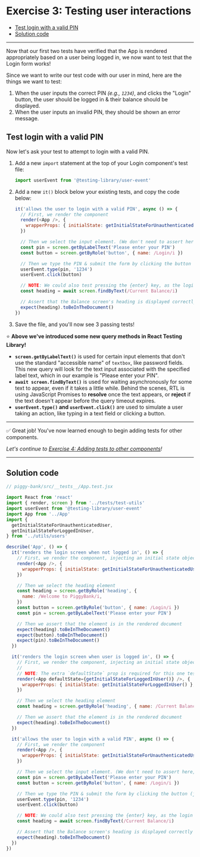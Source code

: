 # Exercise 3: Testing user interactions

- [Test login with a valid PIN](#test-login-with-a-valid-pin)
- [Solution code](#solution-code)

<hr>

Now that our first two tests have verified that the App is rendered appropriately based on a user being logged in, we now want to test that the Login form works!

Since we want to write our test code with our user in mind, here are the things we want to test:

1. When the user inputs the correct PIN _(e.g., `1234`)_, and clicks the "Login" button, the user should be logged in & their balance should be displayed.
2. When the user inputs an invalid PIN, they should be shown an error message.

## Test login with a valid PIN

Now let's ask your test to attempt to login with a valid PIN.

1. Add a new `import` statement at the top of your Login component's test file:
    
    ```javascript
    import userEvent from '@testing-library/user-event'
    ```

2. Add a new `it()` block below your existing tests, and copy the code below:
    
    ```javascript
    it('allows the user to login with a valid PIN', async () => {
      // First, we render the component
      render(<App />, {
        wrapperProps: { initialState: getInitialStateForUnauthenticatedUser() },
      })

      // Then we select the input element. (We don't need to assert here, because this line will fail if the element isn't found as it is a `getBy*` query.)
      const pin = screen.getByLabelText('Please enter your PIN')
      const button = screen.getByRole('button', { name: /Login/i })

      // Then we type the PIN & submit the form by clicking the button (just as a user would!)
      userEvent.type(pin, '1234')
      userEvent.click(button)

      // NOTE: We could also test pressing the {enter} key, as the login action occurs on form submit.
      const heading = await screen.findByText(/Current Balance/i)

      // Assert that the Balance screen's heading is displayed correctly
      expect(heading).toBeInTheDocument()
    })
    ```

3. Save the file, and you'll now see 3 passing tests!

⭐️ **Above we've introduced some new query methods in React Testing Library!**

- **`screen.getByLabelText()`** is used for certain input elements that don't use the standard "accessible name" of `textbox`, like password fields.  This new query will look for the text input associated with the specified label text, which in our example is "Please enter your PIN".
- **`await screen.findByText()`** is used for waiting asynchronously for some text to appear, even if it takes a little while. Behind the scenes, RTL is using JavaScript Promises to **resolve** once the text appears, or **reject** if the text doesn't appear before the query timeout expires.
- **`userEvent.type()` and `userEvent.click()`** are used to simulate a user taking an action, like typing in a text field or clicking a button.

<hr>

✅ Great job! You've now learned enough to begin adding tests for other components.

_Let's continue to [Exercise 4: Adding tests to other components](exercise-4.md)!_

<hr>

## Solution code

```javascript
// piggy-bank/src/__tests__/App.test.jsx

import React from 'react'
import { render, screen } from '../tests/test-utils'
import userEvent from '@testing-library/user-event'
import App from '../App'
import {
  getInitialStateForUnauthenticatedUser,
  getInitialStateForLoggedInUser,
} from '../utils/users'

describe('App', () => {
  it('renders the login screen when not logged in', () => {
    // First, we render the component, injecting an initial state object representing a user who is NOT logged in
    render(<App />, {
      wrapperProps: { initialState: getInitialStateForUnauthenticatedUser() },
    })

    // Then we select the heading element
    const heading = screen.getByRole('heading', {
      name: /Welcome to PiggyBank/i,
    })
    const button = screen.getByRole('button', { name: /Login/i })
    const pin = screen.getByLabelText('Please enter your PIN')

    // Then we assert that the element is in the rendered document
    expect(heading).toBeInTheDocument()
    expect(button).toBeInTheDocument()
    expect(pin).toBeInTheDocument()
  })

  it('renders the login screen when user is logged in', () => {
    // First, we render the component, injecting an initial state object representing an authenticated user
    //
    // NOTE: The extra `defaultState` prop is required for this one test because Grant needs to fix something that he broke 🙄
    render(<App defaultState={getInitialStateForLoggedInUser()} />, {
      wrapperProps: { initialState: getInitialStateForLoggedInUser() },
    })

    // Then we select the heading element
    const heading = screen.getByRole('heading', { name: /Current Balance/i })

    // Then we assert that the element is in the rendered document
    expect(heading).toBeInTheDocument()
  })

  it('allows the user to login with a valid PIN', async () => {
    // First, we render the component
    render(<App />, {
      wrapperProps: { initialState: getInitialStateForUnauthenticatedUser() },
    })

    // Then we select the input element. (We don't need to assert here, because this line will fail if the element isn't found as it is a `getBy*` query.)
    const pin = screen.getByLabelText('Please enter your PIN')
    const button = screen.getByRole('button', { name: /Login/i })

    // Then we type the PIN & submit the form by clicking the button (just as a user would!)
    userEvent.type(pin, '1234')
    userEvent.click(button)

    // NOTE: We could also test pressing the {enter} key, as the login action occurs on form submit.
    const heading = await screen.findByText(/Current Balance/i)

    // Assert that the Balance screen's heading is displayed correctly
    expect(heading).toBeInTheDocument()
  })
})

```
